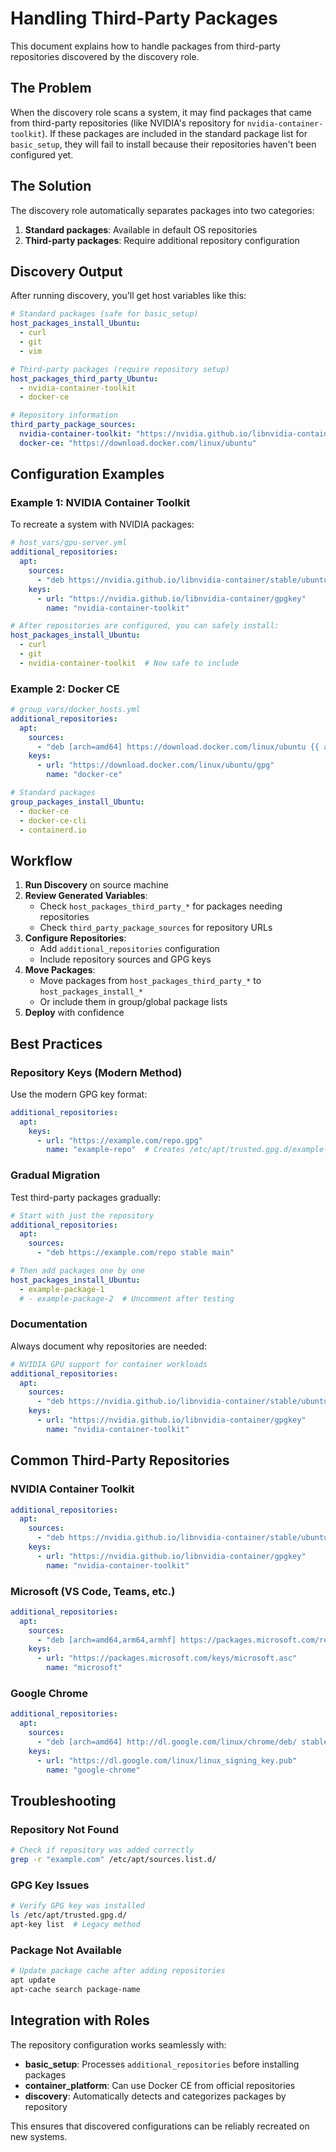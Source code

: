 # Handling Third-Party Packages

This document explains how to handle packages from third-party repositories discovered by the discovery role.

## The Problem

When the discovery role scans a system, it may find packages that came from third-party repositories (like NVIDIA's repository for `nvidia-container-toolkit`). If these packages are included in the standard package list for `basic_setup`, they will fail to install because their repositories haven't been configured yet.

## The Solution

The discovery role automatically separates packages into two categories:

1. **Standard packages**: Available in default OS repositories
2. **Third-party packages**: Require additional repository configuration

## Discovery Output

After running discovery, you'll get host variables like this:

```yaml
# Standard packages (safe for basic_setup)
host_packages_install_Ubuntu:
  - curl
  - git
  - vim

# Third-party packages (require repository setup)
host_packages_third_party_Ubuntu:
  - nvidia-container-toolkit
  - docker-ce

# Repository information
third_party_package_sources:
  nvidia-container-toolkit: "https://nvidia.github.io/libnvidia-container"
  docker-ce: "https://download.docker.com/linux/ubuntu"
```

## Configuration Examples

### Example 1: NVIDIA Container Toolkit

To recreate a system with NVIDIA packages:

```yaml
# host_vars/gpu-server.yml
additional_repositories:
  apt:
    sources:
      - "deb https://nvidia.github.io/libnvidia-container/stable/ubuntu18.04/$(ARCH) /"
    keys:
      - url: "https://nvidia.github.io/libnvidia-container/gpgkey"
        name: "nvidia-container-toolkit"

# After repositories are configured, you can safely install:
host_packages_install_Ubuntu:
  - curl
  - git
  - nvidia-container-toolkit  # Now safe to include
```

### Example 2: Docker CE

```yaml
# group_vars/docker_hosts.yml
additional_repositories:
  apt:
    sources:
      - "deb [arch=amd64] https://download.docker.com/linux/ubuntu {{ ansible_distribution_release }} stable"
    keys:
      - url: "https://download.docker.com/linux/ubuntu/gpg"
        name: "docker-ce"

# Standard packages
group_packages_install_Ubuntu:
  - docker-ce
  - docker-ce-cli
  - containerd.io
```

## Workflow

1. **Run Discovery** on source machine
2. **Review Generated Variables**:
   - Check `host_packages_third_party_*` for packages needing repositories
   - Check `third_party_package_sources` for repository URLs
3. **Configure Repositories**:
   - Add `additional_repositories` configuration
   - Include repository sources and GPG keys
4. **Move Packages**:
   - Move packages from `host_packages_third_party_*` to `host_packages_install_*`
   - Or include them in group/global package lists
5. **Deploy** with confidence

## Best Practices

### Repository Keys (Modern Method)

Use the modern GPG key format:

```yaml
additional_repositories:
  apt:
    keys:
      - url: "https://example.com/repo.gpg"
        name: "example-repo"  # Creates /etc/apt/trusted.gpg.d/example-repo.asc
```

### Gradual Migration

Test third-party packages gradually:

```yaml
# Start with just the repository
additional_repositories:
  apt:
    sources:
      - "deb https://example.com/repo stable main"

# Then add packages one by one
host_packages_install_Ubuntu:
  - example-package-1
  # - example-package-2  # Uncomment after testing
```

### Documentation

Always document why repositories are needed:

```yaml
# NVIDIA GPU support for container workloads
additional_repositories:
  apt:
    sources:
      - "deb https://nvidia.github.io/libnvidia-container/stable/ubuntu$(lsb_release -rs)/$(ARCH) /"
    keys:
      - url: "https://nvidia.github.io/libnvidia-container/gpgkey"
        name: "nvidia-container-toolkit"
```

## Common Third-Party Repositories

### NVIDIA Container Toolkit
```yaml
additional_repositories:
  apt:
    sources:
      - "deb https://nvidia.github.io/libnvidia-container/stable/ubuntu{{ ansible_distribution_version }}/$(ARCH) /"
    keys:
      - url: "https://nvidia.github.io/libnvidia-container/gpgkey"
        name: "nvidia-container-toolkit"
```

### Microsoft (VS Code, Teams, etc.)
```yaml
additional_repositories:
  apt:
    sources:
      - "deb [arch=amd64,arm64,armhf] https://packages.microsoft.com/repos/code stable main"
    keys:
      - url: "https://packages.microsoft.com/keys/microsoft.asc"
        name: "microsoft"
```

### Google Chrome
```yaml
additional_repositories:
  apt:
    sources:
      - "deb [arch=amd64] http://dl.google.com/linux/chrome/deb/ stable main"
    keys:
      - url: "https://dl.google.com/linux/linux_signing_key.pub"
        name: "google-chrome"
```

## Troubleshooting

### Repository Not Found
```bash
# Check if repository was added correctly
grep -r "example.com" /etc/apt/sources.list.d/
```

### GPG Key Issues
```bash
# Verify GPG key was installed
ls /etc/apt/trusted.gpg.d/
apt-key list  # Legacy method
```

### Package Not Available
```bash
# Update package cache after adding repositories
apt update
apt-cache search package-name
```

## Integration with Roles

The repository configuration works seamlessly with:

- **basic_setup**: Processes `additional_repositories` before installing packages
- **container_platform**: Can use Docker CE from official repositories
- **discovery**: Automatically detects and categorizes packages by repository

This ensures that discovered configurations can be reliably recreated on new systems.
